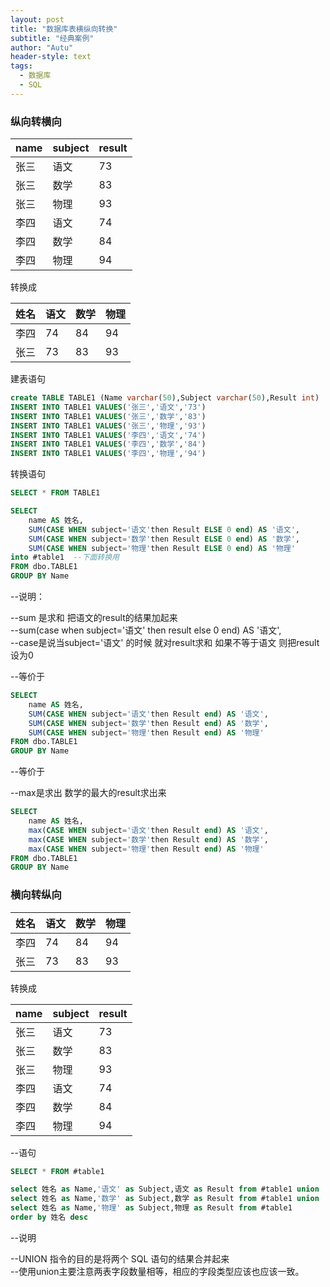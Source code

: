 ```yaml
---
layout: post
title: "数据库表横纵向转换"
subtitle: "经典案例"
author: "Autu"
header-style: text
tags:
  - 数据库
  - SQL
---
```


### 纵向转横向

name | subject | result
---|---|---
张三 | 语文 | 73
张三 | 数学 | 83
张三 | 物理 | 93
李四 | 语文 | 74
李四 | 数学 | 84
李四 | 物理 | 94

转换成

姓名 | 语文 | 数学 | 物理
---|---|---|---
李四 | 74 | 84 | 94
张三 | 73 | 83 | 93

建表语句

```sql
create TABLE TABLE1 (Name varchar(50),Subject varchar(50),Result int) 
INSERT INTO TABLE1 VALUES('张三','语文','73')
INSERT INTO TABLE1 VALUES('张三','数学','83')
INSERT INTO TABLE1 VALUES('张三','物理','93')
INSERT INTO TABLE1 VALUES('李四','语文','74')
INSERT INTO TABLE1 VALUES('李四','数学','84')
INSERT INTO TABLE1 VALUES('李四','物理','94')
```

转换语句

```sql
SELECT * FROM TABLE1

SELECT 
    name AS 姓名,
    SUM(CASE WHEN subject='语文'then Result ELSE 0 end) AS '语文',
    SUM(CASE WHEN subject='数学'then Result ELSE 0 end) AS '数学',
    SUM(CASE WHEN subject='物理'then Result ELSE 0 end) AS '物理'
into #table1  --下面转换用
FROM dbo.TABLE1
GROUP BY Name
```

--说明： 

--sum 是求和 把语文的result的结果加起来<br>
--sum(case when subject='语文' then result else 0 end) AS '语文',<br>
--case是说当subject='语文' 的时候 就对result求和 如果不等于语文 则把result设为0

--等价于

```sql
SELECT 
    name AS 姓名,
    SUM(CASE WHEN subject='语文'then Result end) AS '语文',
    SUM(CASE WHEN subject='数学'then Result end) AS '数学',
    SUM(CASE WHEN subject='物理'then Result end) AS '物理'
FROM dbo.TABLE1
GROUP BY Name
```

--等价于

--max是求出 数学的最大的result求出来

```sql
SELECT 
    name AS 姓名,
    max(CASE WHEN subject='语文'then Result end) AS '语文',
    max(CASE WHEN subject='数学'then Result end) AS '数学',
    max(CASE WHEN subject='物理'then Result end) AS '物理'
FROM dbo.TABLE1
GROUP BY Name
```

### 横向转纵向

姓名 | 语文 | 数学 | 物理
---|---|---|---
李四 | 74 | 84 | 94
张三 | 73 | 83 | 93

转换成

name | subject | result
---|---|---
张三 | 语文 | 73
张三 | 数学 | 83
张三 | 物理 | 93
李四 | 语文 | 74
李四 | 数学 | 84
李四 | 物理 | 94

--语句

```sql
SELECT * FROM #table1

select 姓名 as Name,'语文' as Subject,语文 as Result from #table1 union 
select 姓名 as Name,'数学' as Subject,数学 as Result from #table1 union 
select 姓名 as Name,'物理' as Subject,物理 as Result from #table1 
order by 姓名 desc
```

--说明

--UNION 指令的目的是将两个 SQL 语句的结果合并起来<br>
--使用union主要注意两表字段数量相等，相应的字段类型应该也应该一致。

